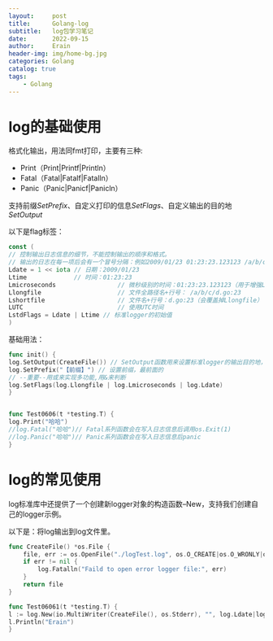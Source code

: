 ```yaml
---
layout:     post
title:      Golang-log
subtitle:   log包学习笔记
date:       2022-09-15
author:     Erain
header-img: img/home-bg.jpg
categories: Golang
catalog: true
tags:
    - Golang
---
```


# log的基础使用

格式化输出，用法同fmt打印，主要有三种:

- Print（Print|Printf|Println）
- Fatal（Fatal|Fatalf|Fatalln）
- Panic（Panic|Panicf|Panicln）

支持前缀*SetPrefix*、自定义打印的信息*SetFlags*、自定义输出的目的地*SetOutput*

以下是flag标签：

```go
const (
// 控制输出日志信息的细节，不能控制输出的顺序和格式。
// 输出的日志在每一项后会有一个冒号分隔：例如2009/01/23 01:23:23.123123 /a/b/c/d.go:23: message
Ldate = 1 << iota // 日期：2009/01/23
Ltime             // 时间：01:23:23
Lmicroseconds                 // 微秒级别的时间：01:23:23.123123（用于增强Ltime位）
Llongfile                     // 文件全路径名+行号： /a/b/c/d.go:23
Lshortfile                    // 文件名+行号：d.go:23（会覆盖掉Llongfile）
LUTC                          // 使用UTC时间
LstdFlags = Ldate | Ltime // 标准logger的初始值
)
```

基础用法：

```go
func init() {
log.SetOutput(CreateFile()) // SetOutput函数用来设置标准logger的输出目的地，默认是标准错误输出
log.SetPrefix("【前缀】") // 设置前缀，最前面的
// --重要--用或来实现多功能,用&来判断
log.SetFlags(log.Llongfile | log.Lmicroseconds | log.Ldate)
}


func Test0606(t *testing.T) {
log.Print("哈哈")
//log.Fatal("哈哈")// Fatal系列函数会在写入日志信息后调用os.Exit(1)
//log.Panic("哈哈")// Panic系列函数会在写入日志信息后panic
}
```

# log的常见使用

log标准库中还提供了一个创建新logger对象的构造函数–New，支持我们创建自己的logger示例。

以下是：将log输出到log文件里。

```go
func CreateFile() *os.File {
	file, err := os.OpenFile("./logTest.log", os.O_CREATE|os.O_WRONLY|os.O_APPEND, 0666)
	if err != nil {
		log.Fatalln("Faild to open error logger file:", err)
	}
	return file
}

func Test06061(t *testing.T) {
l := log.New(io.MultiWriter(CreateFile(), os.Stderr), "", log.Ldate|log.Lmicroseconds)
l.Println("Erain")
}

```